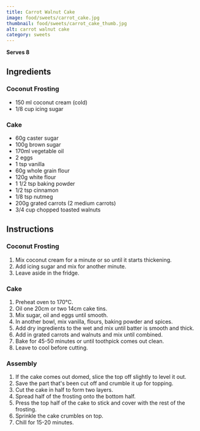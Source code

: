 ```yaml
---
title: Carrot Walnut Cake
image: food/sweets/carrot_cake.jpg
thumbnail: food/sweets/carrot_cake_thumb.jpg
alt: carrot walnut cake
category: sweets
---
```


**Serves 8**

## Ingredients

### Coconut Frosting

- 150 ml coconut cream (cold)
- 1/8 cup icing sugar

### Cake

- 60g caster sugar
- 100g brown sugar
- 170ml vegetable oil
- 2 eggs
- 1 tsp vanilla
- 60g whole grain flour
- 120g white flour
- 1 1/2 tsp baking powder
- 1/2 tsp cinnamon
- 1/8 tsp nutmeg
- 200g grated carrots (2 medium carrots)
- 3/4 cup chopped toasted walnuts

## Instructions

### Coconut Frosting

1. Mix coconut cream for a minute or so until it starts thickening.
1. Add icing sugar and mix for another minute.
1. Leave aside in the fridge.

### Cake

1. Preheat oven to 170°C.
1. Oil one 20cm or two 14cm cake tins.
1. Mix sugar, oil and eggs until smooth.
1. In another bowl, mix vanilla, flours, baking powder and spices.
1. Add dry ingredients to the wet and mix until batter is smooth and thick.
1. Add in grated carrots and walnuts and mix until combined.
1. Bake for 45-50 minutes or until toothpick comes out clean.
1. Leave to cool before cutting.

### Assembly

1. If the cake comes out domed, slice the top off slightly to level it out.
1. Save the part that's been cut off and crumble it up for topping.
1. Cut the cake in half to form two layers.
1. Spread half of the frosting onto the bottom half.
1. Press the top half of the cake to stick and cover with the rest of the frosting.
1. Sprinkle the cake crumbles on top.
1. Chill for 15-20 minutes.
